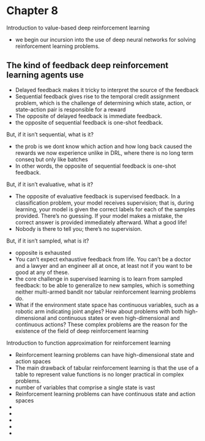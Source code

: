 # Chapter 8
Introduction to value-based deep reinforcement learning

* we begin our incursion into the use of deep neural networks for solving reinforcement learning problems.

## The kind of feedback deep reinforcement learning agents use
* Delayed feedback makes it tricky to interpret the source of the feedback
*  Sequential feedback gives rise to the temporal credit assignment problem, which is the challenge of determining which state, action, or state-action pair is responsible for a reward
* The opposite of delayed feedback is immediate feedback.
* the opposite of sequential feedback is one-shot feedback.

But, if it isn’t sequential, what is it?
* the prob is we dont know which action and how long back caused the rewards we now experience unlike in DRL, where there is no long term conseq but only like batches
*  In other words, the opposite of sequential feedback is one-shot feedback.


But, if it isn’t evaluative, what is it?
* The opposite of evaluative feedback is supervised feedback. In a classification problem, your model receives supervision; that is, during learning, your model is given the correct labels for each of the samples provided. There’s no guessing. If your model makes a mistake, the correct answer is provided immediately afterward. What a good life!
* Nobody is there to tell you; there’s no supervision. 

But, if it isn’t sampled, what is it?
* opposite is exhausted
* You can’t expect exhaustive feedback from life. You can’t be a doctor and a lawyer and an engineer all at once, at least not if you want to be good at any of these.
* the core challenge in supervised learning is to learn from sampled feedback: to be able to generalize to new samples, which is something neither multi-armed bandit nor tabular reinforcement learning problems do.
* What if the environment state space has continuous variables, such as a robotic arm indicating joint angles? How about problems with both
high-dimensional and continuous states or even high-dimensional and continuous actions? These complex problems are the reason for the existence of the field of deep reinforcement learning

Introduction to function approximation for reinforcement learning
* Reinforcement learning problems can have high-dimensional state and action spaces 
* The main drawback of tabular reinforcement learning is that the use of a table to represent value functions is no longer practical in complex problems.
* number of variables that comprise a single state is vast
* Reinforcement learning problems can have continuous state and action spaces
* 
* 
* 
* 
* 









